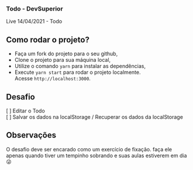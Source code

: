 ### Todo - DevSuperior

Live 14/04/2021 - Todo

## Como rodar o projeto?

- Faça um fork do projeto para o seu github, <br />
- Clone o projeto para sua máquina local,<br />
- Utilize o comando `yarn` para instalar as dependências, <br />
- Execute `yarn start` para rodar o projeto localmente. <br />
  Acesse `http://localhost:3000`.

## Desafio

[ ] Editar o Todo <br />
[ ] Salvar os dados na localStorage / Recuperar os dados da localStorage

## Observações
O desafio deve ser encarado como um exercício de fixação. faça ele apenas quando tiver um tempinho sobrando e suas aulas estiverem em dia 😜
